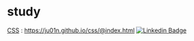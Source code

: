 # study
[CSS](https://img.shields.io/badge/CSS-239120?&style=for-the-badge&logo=css3&logoColor=white) : https://ju01n.github.io/css/@index.html
 [![Linkedin Badge](https://img.shields.io/badge/-LinkedIn-blue?style=flat-square&logo=Linkedin&logoColor=white&link=https://www.linkedin.com/in/seong-yun-byeon-8183a8113/)](https://www.linkedin.com/in/seong-yun-byeon-8183a8113/)
